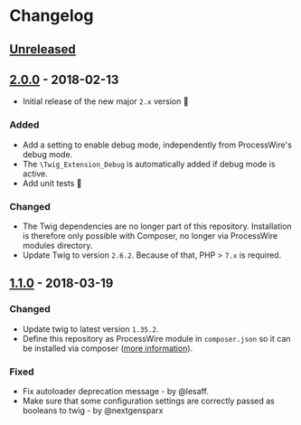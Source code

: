 # Changelog

## [Unreleased]

## [2.0.0] - 2018-02-13

* Initial release of the new major `2.x` version 🐣

### Added

* Add a setting to enable debug mode, independently from ProcessWire's debug mode.  
* The `\Twig_Extension_Debug` is automatically added if debug mode is active.
* Add unit tests 🎉

### Changed

* The Twig dependencies are no longer part of this repository. Installation is therefore only
possible with Composer, no longer via ProcessWire modules directory. 
* Update Twig to version `2.6.2`. Because of that, PHP > `7.x` is required.

## [1.1.0] - 2018-03-19

### Changed
* Update twig to latest version `1.35.2`.
* Define this repository as ProcessWire module in `composer.json` so it can be installed via composer
([more information](http://harikt.com/blog/2013/11/16/composer-support-for-processwire-modules/)).

### Fixed
* Fix autoloader deprecation message - by @lesaff.
* Make sure that some configuration settings are correctly passed as booleans to twig - by @nextgensparx

[2.0.0]: https://github.com/wanze/TemplateEngineTwig/releases/tag/v1.1.0
[1.1.0]: https://github.com/wanze/TemplateEngineTwig/releases/tag/v2.0.0
[Unreleased]: https://github.com/wanze/TemplateEngineTwig/compare/v2.0.0...HEAD
